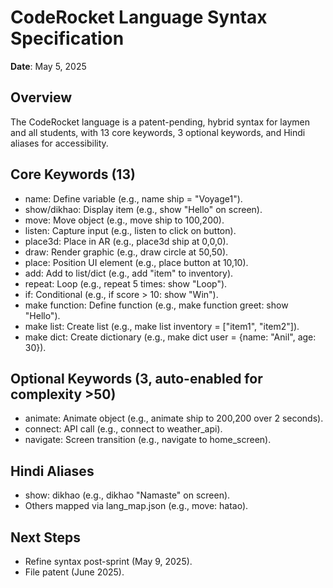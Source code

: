 # CodeRocket Language Syntax Specification

**Date**: May 5, 2025

## Overview
The CodeRocket language is a patent-pending, hybrid syntax for laymen and all students, with 13 core keywords, 3 optional keywords, and Hindi aliases for accessibility.

## Core Keywords (13)
- name: Define variable (e.g., name ship = "Voyage1").
- show/dikhao: Display item (e.g., show "Hello" on screen).
- move: Move object (e.g., move ship to 100,200).
- listen: Capture input (e.g., listen to click on button).
- place3d: Place in AR (e.g., place3d ship at 0,0,0).
- draw: Render graphic (e.g., draw circle at 50,50).
- place: Position UI element (e.g., place button at 10,10).
- add: Add to list/dict (e.g., add "item" to inventory).
- repeat: Loop (e.g., repeat 5 times: show "Loop").
- if: Conditional (e.g., if score > 10: show "Win").
- make function: Define function (e.g., make function greet: show "Hello").
- make list: Create list (e.g., make list inventory = ["item1", "item2"]).
- make dict: Create dictionary (e.g., make dict user = {name: "Anil", age: 30}).

## Optional Keywords (3, auto-enabled for complexity >50)
- animate: Animate object (e.g., animate ship to 200,200 over 2 seconds).
- connect: API call (e.g., connect to weather_api).
- navigate: Screen transition (e.g., navigate to home_screen).

## Hindi Aliases
- show: dikhao (e.g., dikhao "Namaste" on screen).
- Others mapped via lang_map.json (e.g., move: hatao).

## Next Steps
- Refine syntax post-sprint (May 9, 2025).
- File patent (June 2025).
